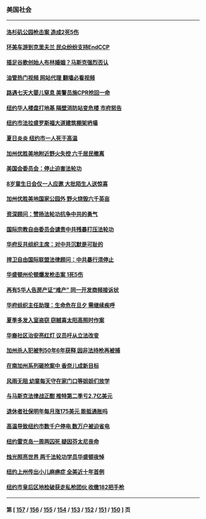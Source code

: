 ### 美国社会
---
#### [洛杉矶公园枪击案 造成2死5伤](../../pages/ncid1078160/n13788901.md?07260845) 
#### [环美车游到克里夫兰 民众纷纷支持EndCCP](../../pages/ncid1078160/n13788874.md?07260845) 
#### [插足谷歌创始人布林婚姻？马斯克强烈否认](../../pages/ncid1078160/n13788816.md?07260845) 
#### [油管热门视频 网站代理 翻墙必看视频](http://209.222.30.114:81/youtube.html?07260845)
#### [路遇七天大婴儿窒息 美警员施CPR抢回一命](../../pages/ncid1078160/n13788645.md?07260845) 
#### [纽约华人楼盘打地基 隔壁消防站变危楼 市府怒告](../../pages/ncid1078160/n13788379.md?07260845) 
#### [纽约市法拉盛罗斯福大道建筑棚架坍塌](../../pages/ncid1078160/n13788373.md?07260845) 
#### [夏日炎炎 纽约市一人死于高温](../../pages/ncid1078160/n13788371.md?07260845) 
#### [加州优胜美地附近野火失控 六千居民撤离](../../pages/ncid1078160/n13788260.md?07260845) 
#### [美国会委员会：停止迫害法轮功](../../pages/ncid1078160/n13788164.md?07260845) 
#### [8岁童生日会仅一人应邀 大批陌生人送惊喜](../../pages/ncid1078160/n13787750.md?07260845) 
#### [加州优胜美地国家公园外 野火烧毁六千英亩](../../pages/ncid1078160/n13787867.md?07260845) 
#### [资深顾问：赞扬法轮功抗争中共的勇气](../../pages/ncid1078160/n13787857.md?07260845) 
#### [国际宗教自由委员会谴责中共残暴打压法轮功](../../pages/ncid1078160/n13787849.md?07260845) 
#### [华府反共组织主席：对中共沉默是可耻的](../../pages/ncid1078160/n13787838.md?07260845) 
#### [捍卫自由国际联盟法律顾问：中共暴行须停止](../../pages/ncid1078160/n13787819.md?07260845) 
#### [华盛顿州伦顿爆发枪击案 1死5伤](../../pages/ncid1078160/n13787747.md?07260845) 
#### [再有5华人告房产证“难产” 同一开发商频接诉状](../../pages/ncid1078160/n13787538.md?07260845) 
#### [华府组织主任助理：生命危在旦夕 需继续疾呼](../../pages/ncid1078160/n13787503.md?07260845) 
#### [夏季多发入室盗窃 窃贼喜太阳高照时作案](../../pages/ncid1078160/n13787464.md?07260845) 
#### [华裔社区治安亮红灯 议员吁从立法改变](../../pages/ncid1078160/n13787416.md?07260845) 
#### [加州杀人犯被判50年6年获释 因非法持枪再被捕](../../pages/ncid1078160/n13787402.md?07260845) 
#### [在南加州系列砸抢案中 香奈儿成新目标](../../pages/ncid1078160/n13787397.md?07260845) 
#### [风雨无阻 幼童每天守在家门口等姐姐们放学](../../pages/ncid1078160/n13786938.md?07260845) 
#### [与马斯克法律战正酣 推特第二季亏2.7亿美元](../../pages/ncid1078160/n13787258.md?07260845) 
#### [退休者社保明年每月涨175美元 能抵通胀吗](../../pages/ncid1078160/n13786545.md?07260845) 
#### [高温导致纽约市数千户停电 数万户被迫省电](../../pages/ncid1078160/n13786765.md?07260845) 
#### [纽约雷克岛一周两囚死 疑因芬太尼丧命](../../pages/ncid1078160/n13786775.md?07260845) 
#### [烛光照亮世界  两千法轮功学员华盛顿夜悼](../../pages/ncid1078160/n13786496.md?07260845) 
#### [纽约上州传出小儿麻痹症 全美近十年首例](../../pages/ncid1078160/n13786767.md?07260845) 
#### [纽约市皇后区地检破获走私枪团伙 收缴182把手枪](../../pages/ncid1078160/n13786758.md?07260845) 

---
#### 第 [ [157](./157.md?07260845) / [156](./156.md?07260845) / [155](./155.md?07260845) / [154](./154.md?07260845) / [153](./153.md?07260845) / [152](./152.md?07260845) / [151](./151.md?07260845) / [150](./150.md?07260845) ] 页
